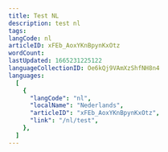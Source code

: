 ```yaml
---
title: Test NL
description: test nl
tags:
langCode: nl
articleID: xFEb_AoxYKnBpynKxOtz
wordCount:
lastUpdated: 1665231225122
languageCollectionID: Oe6kQj9VAmXzShfNH8n4
languages:
  [
    {
      "langCode": "nl",
      "localName": "Nederlands",
      "articleID": "xFEb_AoxYKnBpynKxOtz",
      "link": "/nl/test",
    },
  ]
---
```

